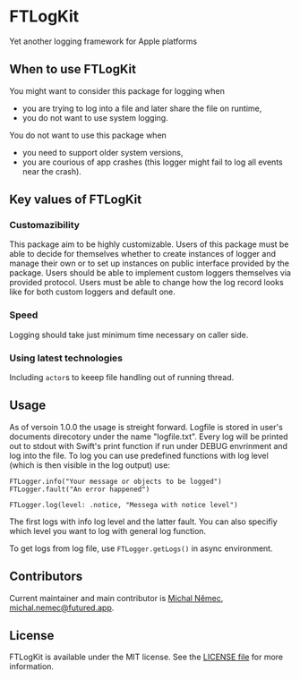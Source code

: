 # FTLogKit

Yet another logging framework for Apple platforms

## When to use FTLogKit

You might want to consider this package for logging when
- you are trying to log into a file and later share the file on runtime,
- you do not want to use system logging.

You do not want to use this package when
- you need to support older system versions,
- you are courious of app crashes (this logger might fail to log all events near the crash).

## Key values of FTLogKit

### Customazibility

This package aim to be highly customizable.
Users of this package must be able to decide for themselves whether to create instances of logger and manage their own or to set up instances on public interface provided by the package.
Users should be able to implement custom loggers themselves via provided protocol.
Users must be able to change how the log record looks like for both custom loggers and default one.

### Speed

Logging should take just minimum time necessary on caller side.

### Using latest technologies

Including `actor`s to keeep file handling out of running thread.

## Usage 

As of versoin 1.0.0 the usage is streight forward. 
Logfile is stored in user's documents direcotory under the name "logfile.txt". 
Every log will be printed out to stdout with Swift's print function if run under DEBUG envrinment and log into the file.
To log you can use predefined functions with log level (which is then visible in the log output) use:
```
FTLogger.info("Your message or objects to be logged")
FTLogger.fault("An error happened")

FTLogger.log(level: .notice, "Messega with notice level")
```
The first logs with info log level and the latter fault. You can also specifiy which level you want to log with general log function.

To get logs from log file, use `FTLogger.getLogs()` in async environment.

## Contributors

Current maintainer and main contributor is [Michal Němec](https://github.com/BajaCali), <michal.nemec@futured.app>.

## License

FTLogKit is available under the MIT license. See the [LICENSE file](LICENSE) for more information.
